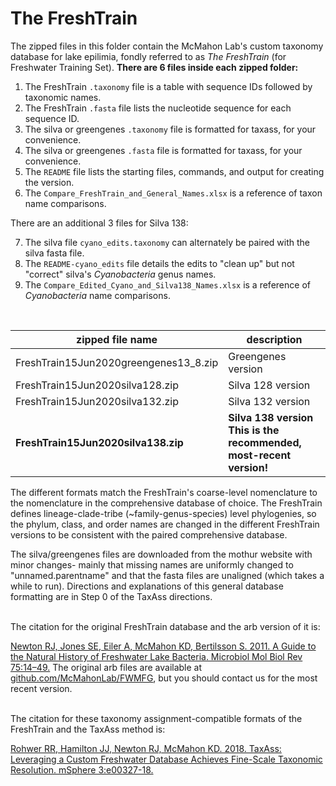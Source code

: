 The FreshTrain
===

The zipped files in this folder contain the McMahon Lab's custom taxonomy database for lake epilimia, fondly referred to as *The FreshTrain* (for Freshwater Training Set). **There are 6 files inside each zipped folder:**  

1. The FreshTrain `.taxonomy` file is a table with sequence IDs followed by taxonomic names.   
2. The FreshTrain `.fasta` file lists the nucleotide sequence for each sequence ID.  
3. The silva or greengenes `.taxonomy` file is formatted for taxass, for your convenience.
4. The silva or greengenes `.fasta` file is formatted for taxass, for your convenience.
5. The `README` file lists the starting files, commands, and output for creating the version.  
6. The `Compare_FreshTrain_and_General_Names.xlsx` is a reference of taxon name comparisons.  

There are an additional 3 files for Silva 138:  

7. The silva file `cyano_edits.taxonomy` can alternately be paired with the silva fasta file.  
8. The `README-cyano_edits` file details the edits to "clean up" but not "correct" silva's _Cyanobacteria_ genus names.  
9. The `Compare_Edited_Cyano_and_Silva138_Names.xlsx` is a reference of _Cyanobacteria_ name comparisons.


<br> 
  
zipped file name        | description
------------------------|----------------------------------------------------------------
FreshTrain15Jun2020greengenes13_8.zip | Greengenes version  
FreshTrain15Jun2020silva128.zip | Silva 128 version  
FreshTrain15Jun2020silva132.zip | Silva 132 version  
**FreshTrain15Jun2020silva138.zip** | **Silva 138 version<br>This is the recommended, most-recent version!**

The different formats match the FreshTrain's coarse-level nomenclature to the nomenclature in the comprehensive database of choice. The FreshTrain defines lineage-clade-tribe (~family-genus-species) level phylogenies, so the phylum, class, and order names are changed in the different FreshTrain versions to be consistent with the paired comprehensive database.  

The silva/greengenes files are downloaded from the mothur website with minor changes- mainly that missing names are uniformly changed to "unnamed.parentname" and that the fasta files are unaligned (which takes a while to run). Directions and explanations of this general database formatting are in Step 0 of the TaxAss directions.  

<br>
The citation for the original FreshTrain database and the arb version of it is:  

[Newton RJ, Jones SE, Eiler A, McMahon KD, Bertilsson S. 2011. A Guide to the Natural History of Freshwater Lake Bacteria. Microbiol Mol Biol Rev 75:14–49.](https://mmbr.asm.org/content/75/1/14.full)  The original arb files are available at [github.com/McMahonLab/FWMFG](https://github.com/McMahonLab/FWMFG), but you should contact us for the most recent version.  

<br>
The citation for these taxonomy assignment-compatible formats of the FreshTrain and the TaxAss method is:  

[Rohwer RR, Hamilton JJ, Newton RJ, McMahon KD. 2018. TaxAss: Leveraging a Custom Freshwater Database Achieves Fine-Scale Taxonomic Resolution. mSphere 3:e00327-18.](https://msphere.asm.org/content/3/5/e00327-18)  
